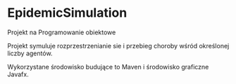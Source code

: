 # EpidemicSimulation
Projekt na Programowanie obiektowe

Projekt symuluje rozprzestrzenianie sie i przebieg choroby wśród określonej liczby agentów.

Wykorzystane środowisko budujące to Maven i środowisko graficzne Javafx.
